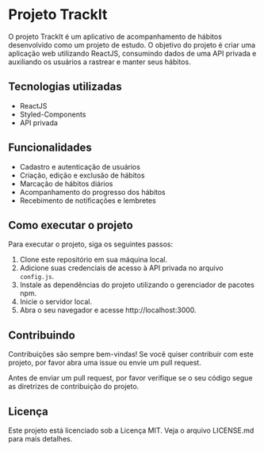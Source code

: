 # Projeto TrackIt

O projeto TrackIt é um aplicativo de acompanhamento de hábitos desenvolvido como um projeto de estudo. O objetivo do projeto é criar uma aplicação web utilizando ReactJS, consumindo dados de uma API privada e auxiliando os usuários a rastrear e manter seus hábitos.

## Tecnologias utilizadas

- ReactJS
- Styled-Components
- API privada

## Funcionalidades

- Cadastro e autenticação de usuários
- Criação, edição e exclusão de hábitos
- Marcação de hábitos diários
- Acompanhamento do progresso dos hábitos
- Recebimento de notificações e lembretes

## Como executar o projeto

Para executar o projeto, siga os seguintes passos:

1. Clone este repositório em sua máquina local.
2. Adicione suas credenciais de acesso à API privada no arquivo `config.js`.
3. Instale as dependências do projeto utilizando o gerenciador de pacotes npm.
4. Inicie o servidor local.
5. Abra o seu navegador e acesse http://localhost:3000.

## Contribuindo

Contribuições são sempre bem-vindas! Se você quiser contribuir com este projeto, por favor abra uma issue ou envie um pull request.

Antes de enviar um pull request, por favor verifique se o seu código segue as diretrizes de contribuição do projeto.

## Licença

Este projeto está licenciado sob a Licença MIT. Veja o arquivo LICENSE.md para mais detalhes.

